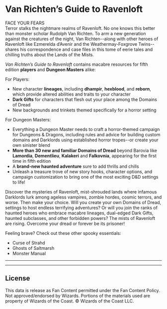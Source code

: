 # Van Richten’s Guide to Ravenloft

FACE YOUR FEARS  
Terror stalks the nightmare realms of Ravenloft. No one knows this better than monster scholar Rudolph Van Richten. To arm a new generation against the creatures of the night, Van Richten--along with other heroes of Ravenloft like Ezmerelda d’Avenir and the Weathermay-Foxgrove Twins--shares his correspondence and case files in this tome of eerie tales and chilling truths about the Lands of the Mists.

_Van Richten’s Guide to Ravenloft_ contains macabre resources for fifth edition **players** and **Dungeon Masters** alike:

For Players:

* New character **lineages**, including **dhampir**, **hexblood**, and **reborn**, which provide altered abilities and traits to your character
* **Dark Gifts** for characters that flesh out your place among the Domains of Dread
* New backgrounds and trinkets themed specifically for a horror setting

For Dungeon Masters:

* Everything a Dungeon Master needs to craft a horror-themed campaign for Dungeons & Dragons, including rules and advice for building custom domains and Darklords using established horror tropes--or create your own sinister blend
* **More than 30 new and familiar Domains of Dread** beyond Barovia like **Lamordia**, **Dementlieu**, **Kalakeri** and **Falkovnia**, appearing for the first time in fifth edition
* A **brand-new haunted adventure** sure to add thrills and chills
* Unleash a treasure trove of new story hooks, character options, and campaign customization to bring one of the most exciting D&D settings to life!

Discover the mysteries of Ravenloft, mist-shrouded lands where infamous Darklords lurk among ageless vampires, zombie hordes, cosmic terrors, and worse. Then make your choice. Will you create your own Domains of Dread, settings to host endless terrifying adventures? Or will you join the ranks of haunted heroes who embrace macabre lineages, dual-edged Dark Gifts, haunted subclasses, and other forbidden powers? The mists of Ravenloft are rising. Overcome your dread or forever be its prisoner!

Feeling brave? Check out these other spooky essentials:

* Curse of Strahd
* Ghosts of Saltmarsh
* Monster Manual

---

---

## License

This data is release as Fan Content permitted under the Fan Content Policy. Not approved/endorsed by Wizards. Portions of the materials used are property of Wizards of the Coast. © Wizards of the Coast LLC.
